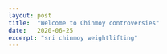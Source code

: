 ```yaml
---
layout: post
title:  "Welcome to Chinmoy controversies"
date:   2020-06-25
excerpt: "sri chinmoy weightlifting"
---
```

